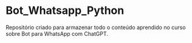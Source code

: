 # Bot_Whatsapp_Python
 Repositório criado para armazenar todo o conteúdo aprendido no curso sobre Bot para WhatsApp com ChatGPT.
